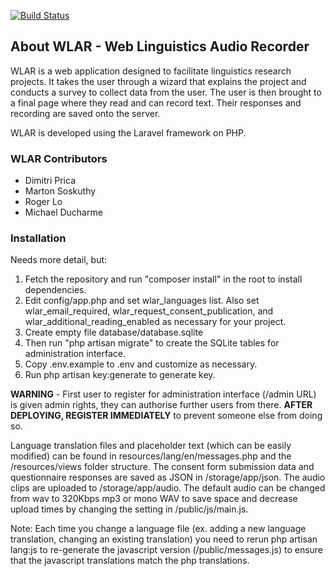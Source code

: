 [![Build Status](https://travis-ci.org/mjducharme/drawl-website.svg?branch=master)](https://travis-ci.org/mjducharme/drawl-website)

## About WLAR - Web Linguistics Audio Recorder

WLAR is a web application designed to facilitate linguistics research projects. It takes the user through a wizard that explains the project and conducts a survey to collect data from the user. The user is then brought to a final page where they read and can record text. Their responses and recording are saved onto the server.

WLAR is developed using the Laravel framework on PHP.

### WLAR Contributors

- Dimitri Prica
- Marton Soskuthy
- Roger Lo
- Michael Ducharme

### Installation

Needs more detail, but:

1. Fetch the repository and run "composer install" in the root to install dependencies.
2. Edit config/app.php and set wlar_languages list. Also set wlar_email_required, wlar_request_consent_publication, and wlar_additional_reading_enabled as necessary for your project.
3. Create empty file database/database.sqlite
4. Then run "php artisan migrate" to create the SQLite tables for administration interface.
5. Copy .env.example to .env and customize as necessary.
6. Run php artisan key:generate to generate key.

**WARNING** - First user to register for administration interface (/admin URL) is given admin rights, they can authorise further users from there. **AFTER DEPLOYING, REGISTER IMMEDIATELY** to prevent someone else from doing so.

Language translation files and placeholder text (which can be easily modified) can be found in resources/lang/en/messages.php and the /resources/views folder structure. The consent form submission data and questionnaire responses are saved as JSON in /storage/app/json. The audio clips are uploaded to /storage/app/audio. The default audio can be changed from wav to 320Kbps mp3 or mono WAV to save space and decrease upload times by changing the setting in /public/js/main.js.

Note: Each time you change a language file (ex. adding a new language translation, changing an existing translation) you need to rerun php artisan lang:js to re-generate the javascript version (/public/messages.js) to ensure that the javascript translations match the php translations.
